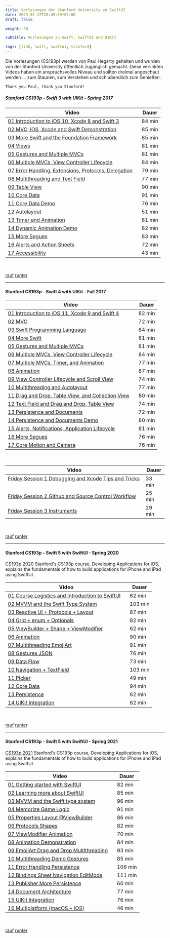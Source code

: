 ```yaml
---
title: Vorlesungen der Stanford University zu SwiftUI
date: 2023-07-22T20:49:19+02:00
draft: false

weight: 40

subtitle: Vorlesungen zu Swift, SwiftUI and UIKit

tags: [link, swift, swiftui, stanford]
---
```


Die Vorlesungen (CS193p) werden von Paul Hegarty gehalten und wurden von der Stanford University öffentlich zugänglich gemacht. Diese verlinkten Videos haben ein anspruchsvolles Niveau und sollten dreimal angeschaut werden ... zum Staunen, zum Verstehen und schlußendlich zum Genießen.

`Thank you Paul, thank you Stanford!` 

<!-- 
* [`Swift3/UIKit - Spring 2017`](#Stanford-CS193p---Swift-3-with-UIKit---Spring-2017) 
* [`Swift4/UIKit - Fall 2017`](#Stanford-CS193p---Swift-4-with-UIKit---Fall-2017) 
* [`Swift5/SwiftUI - Spring 2020`](#Stanford-CS193p---Swift-5-with-SwiftUI---Spring-2020) 
* [`Swift5/SwiftUI - Spring 2021`](#Stanford-CS193p---Swift-5-with-SwiftUI---Spring-2021) 
-->

##### Stanford CS193p - Swift 3 with UIKit - Spring 2017
| Video | Dauer |
| --- | --- |
| [01 Introduction to iOS 10, Xcode 8 and Swift 3](https://www.youtube.com/watch?v=HNZt7yzbSrI) |84 min |
| [02 MVC; iOS, Xcode and Swift Demonstration](https://www.youtube.com/watch?v=4iNHsR6ePYw) | 85 min |
| [03 More Swift and the Foundation Framework](https://www.youtube.com/watch?v=sgURk0MzacE) | 85 min |
| [04 Views](https://www.youtube.com/watch?v=QhbcgaO5d74) | 81 min |
| [05 Gestures and Multiple MVCs](https://www.youtube.com/watch?v=UWN2m6BC8e8) | 81 min |
| [06 Multiple MVCs, View Controller Lifecycle](https://www.youtube.com/watch?v=Bm6llsTfUPM) | 84 min |
| [07 Error Handling, Extensions, Protocols, Delegation](https://www.youtube.com/watch?v=d83KZk816lk) &nbsp;&nbsp; | 79 min |
| [08 Multithreading and Text Field](https://www.youtube.com/watch?v=AoyrFl-Ud-4) | 77 min |
| [09 Table View](https://www.youtube.com/watch?v=Sm3jupdLJBY) | 90 min |
| [10 Core Data](https://www.youtube.com/watch?v=L02Ty79Xdvw) | 91 min |
| [11 Core Data Demo](https://www.youtube.com/watch?v=D9kFvJix30M) | 76 min |
| [12 Autolayout](https://www.youtube.com/watch?v=1A1620jNKR8) | 51 min |
| [13 Timer and Animation](https://www.youtube.com/watch?v=8JJW0l6e6dE) | 81 min |
| [14 Dynamic Animation Demo](https://www.youtube.com/watch?v=6Ac2-P6-Q_8) | 82 min |
| [15 More Segues](https://www.youtube.com/watch?v=Yag9Mjs-u7M) | 83 min |
| [16 Alerts and Action Sheets](https://www.youtube.com/watch?v=irNWTSJXzy4) | 72 min |
| [17 Accessibility](https://www.youtube.com/watch?v=lCvUwkjgkhU) | 43 min |

<br> 

[rauf](#top) [runter](#bottom)

---

#### Stanford CS193p - Swift 4 with UIKit - Fall 2017 
| Video | Dauer |
| --- | --- |
| [01 Introduction to iOS 11, Xcode 9 and Swift 4](https://www.youtube.com/watch?v=TZL5AmwuwlA) | 82 min | 
| [02 MVC](https://www.youtube.com/watch?v=gI3pz7eFgfo) | 72 min | 
| [03 Swift Programming Language](https://www.youtube.com/watch?v=VIEzNBPmQKk) | 84 min | 
| [04 More Swift](https://www.youtube.com/watch?v=Y8ss6118RQY) | 81 min | 
| [05 Gestures and Multiple MVCs](https://www.youtube.com/watch?v=UWN2m6BC8e8) | 81 min | 
| [06 Multiple MVCs, View Controller Lifecycle](https://www.youtube.com/watch?v=Bm6llsTfUPM) | 84 min | 
| [07 Multiple MVCs, Timer, and Animation](https://www.youtube.com/watch?v=RAcLKlwK7VY) | 77 min | 
| [08 Animation](https://www.youtube.com/watch?v=wERNQyfJYLo) | 87 min | 
| [09 View Controller Lifecycle and Scroll View](https://www.youtube.com/watch?v=B281mrPUGjg) | 74 min | 
| [10 Multithreading and Autolayout](https://www.youtube.com/watch?v=jDYp9toF_7A) | 77 min | 
| [11 Drag and Drop, Table View, and Collection View](https://www.youtube.com/watch?v=noowieVV8nA) &nbsp;&nbsp; | 80 min | 
| [12 Text Field and Drag and Drop, Table View](https://www.youtube.com/watch?v=xkpuJejkWUI) | 74 min | 
| [13 Persistence and Documents](https://www.youtube.com/watch?v=l9trenVwb6s) | 72 min | 
| [14 Persistence and Documents Demo](https://www.youtube.com/watch?v=8eCgxDWq99o) | 80 min | 
| [15 Alerts, Notifications, Application Lifecycle](https://www.youtube.com/watch?v=0zTE9dbUo14) | 81 min | 
| [16 More Segues](https://www.youtube.com/watch?v=rfywphKQPew) | 76 min | 
| [17 Core Motion and Camera](https://www.youtube.com/watch?v=cjVp2vM_I0Y) | 76 min | 

<br> 

| Video | Dauer |
| --- | --- |
| [Friday Session 1 Debugging and Xcode Tips and Tricks](https://www.youtube.com/watch?v=CRxHhx_pubY) &nbsp;&nbsp; | 33 min | 
| [Friday Session 2 Github and Source Control Workflow](https://www.youtube.com/watch?v=MK24ENt0vts) | 25 min | 
| [Friday Session 3 Instruments](https://www.youtube.com/watch?v=mgqvjN874dQ) | 29 min | 

<br> 

[rauf](#top) [runter](#bottom)

---

#### Stanford CS193p - Swift 5 with SwiftUI - Spring 2020

[CS193p 2020](https://cs193p.sites.stanford.edu/2020) Stanford's CS193p course, Developing Applications for iOS, explains the fundamentals of how to build applications for iPhone and iPad using SwiftUI.

| Video | Dauer |
| --- | --- |
| [01 Course Logistics and Introduction to SwiftUI](https://www.youtube.com/watch?v=jbtqIBpUG7g) &nbsp;&nbsp; | 62 min | 
| [02 MVVM and the Swift Type System](https://www.youtube.com/watch?v=4GjXq2Sr55Q) | 103 min | 
| [03 Reactive UI + Protocols + Layout](https://www.youtube.com/watch?v=SIYdYpPXil4) | 87 min | 
| [04 Grid + enum + Optionals](https://www.youtube.com/watch?v=eHEeWzFP6O4) | 82 min | 
| [05 ViewBuilder + Shape + ViewModifier](https://www.youtube.com/watch?v=oDKDGCRdSHc) | 62 min | 
| [06 Animation](https://www.youtube.com/watch?v=3krC2c56ceQ) | 90 min | 
| [07 Multithreading EmojiArt](https://www.youtube.com/watch?v=tmx-OwkBWxA) | 91 min | 
| [08 Gestures JSON](https://www.youtube.com/watch?v=mz-rNLWJ0bk) | 76 min | 
| [09 Data Flow](https://www.youtube.com/watch?v=0i152oA3T3s) | 73 min | 
| [10 Navigation + TextField](https://www.youtube.com/watch?v=CKexGQuIO7E) | 103 min | 
| [11 Picker](https://www.youtube.com/watch?v=fCfC6m7XUew) | 49 min | 
| [12 Core Data](https://www.youtube.com/watch?v=yOhyOpXvaec) | 94 min | 
| [13 Persistence](https://www.youtube.com/watch?v=fTNPRhGGP-0) | 62 min | 
| [14 UIKit Integration](https://www.youtube.com/watch?v=GRX5Dha_Clw) | 62 min | 

<br> 

[rauf](#top) [runter](#bottom)

---

#### Stanford CS193p - Swift 5 with SwiftUI - Spring 2021

[CS193p 2021](https://cs193p.sites.stanford.edu) Stanford's CS193p course, Developing Applications for iOS, explains the fundamentals of how to build applications for iPhone and iPad using SwiftUI.

| Video | Dauer |
| --- | --- |
| [01 Getting started with SwiftUI](https://www.youtube.com/watch?v=bqu6BquVi2M) | 82 min | 
| [02 Learning more about SwiftUI](https://www.youtube.com/watch?v=3lahkdHEhW8) | 85 min | 
| [03 MVVM and the Swift type system](https://www.youtube.com/watch?v=--qKOhdgJAs) | 96 min | 
| [04 Memorize Game Logic](https://www.youtube.com/watch?v=oWZOFSYS5GE) | 91 min | 
| [05 Properties Layout @ViewBuilder](https://www.youtube.com/watch?v=ayQl_F_uMS4) | 86 min | 
| [06 Protocols Shapes](https://www.youtube.com/watch?v=Og9gXZpbKWo) | 82 min | 
| [07 ViewModifier Animation](https://www.youtube.com/watch?v=PoeaUMGAx6c) | 70 min | 
| [08 Animation Demonstration](https://www.youtube.com/watch?v=-N1UR7Y105g) | 84 min | 
| [09 EmojiArt Drag and Drop Multithreading](https://www.youtube.com/watch?v=eNS5EzgK3lY) &nbsp;&nbsp; | 93 min | 
| [10 Multithreading Demo Gestures](https://www.youtube.com/watch?v=iszjyoo3SYI) | 85 min | 
| [11 Error Handling Persistence](https://www.youtube.com/watch?v=pT5yiBu2xbU) | 106 min | 
| [12 Bindings Sheet Navigation EditMode](https://www.youtube.com/watch?v=s3tMkz1clOA) | 111 min | 
| [13 Publisher More Persistence](https://www.youtube.com/watch?v=wX3ruVLlWPg) | 60 min | 
| [14 Document Architecture](https://www.youtube.com/watch?v=Ou25reI71zU) | 77 min | 
| [15 UIKit Integration](https://www.youtube.com/watch?v=ba7sJ74vDtA) | 76 min | 
| [16 Multiplatform (macOS + iOS)](https://www.youtube.com/watch?v=At6M7nUQ09E) | 46 min | 

<br> 

[rauf](#top) [runter](#bottom)




<!--
#### Stanford CS193p - Swift 4 with UIKit - Fall 2017 
> [01 Introduction to iOS 11, Xcode 9 and Swift 4](https://www.youtube.com/watch?v=TZL5AmwuwlA) von Paul Hegarty, 82 min <br>
[02 MVC](https://www.youtube.com/watch?v=gI3pz7eFgfo) von Paul Hegarty, 72 min <br>
[03 Swift Programming Language](https://www.youtube.com/watch?v=VIEzNBPmQKk) von Paul Hegarty, 84 min <br>
[04 More Swift](https://www.youtube.com/watch?v=Y8ss6118RQY) von Paul Hegarty, 81 min <br>
[05 Gestures and Multiple MVCs](https://www.youtube.com/watch?v=UWN2m6BC8e8) von Paul Hegarty, 81 min <br>
[06 Multiple MVCs, View Controller Lifecycle](https://www.youtube.com/watch?v=Bm6llsTfUPM) von Paul Hegarty, 84 min <br>
[07 Multiple MVCs, Timer, and Animation](https://www.youtube.com/watch?v=RAcLKlwK7VY) von Paul Hegarty, 77 min <br>
[08 Animation](https://www.youtube.com/watch?v=wERNQyfJYLo) von Paul Hegarty, 87 min <br>
[09 View Controller Lifecycle and Scroll View](https://www.youtube.com/watch?v=B281mrPUGjg) von Paul Hegarty, 74 min <br>
[10 Multithreading and Autolayout](https://www.youtube.com/watch?v=jDYp9toF_7A) von Paul Hegarty, 77 min <br>
[11 Drag and Drop, Table View, and Collection View
](https://www.youtube.com/watch?v=noowieVV8nA) von Paul Hegarty, 80 min <br>
[12 Text Field and Drag and Drop, Table View](https://www.youtube.com/watch?v=xkpuJejkWUI) von Paul Hegarty, 74 min <br>
[13 Persistence and Documents](https://www.youtube.com/watch?v=l9trenVwb6s) von Paul Hegarty, 72 min <br>
[14 Persistence and Documents Demo](https://www.youtube.com/watch?v=8eCgxDWq99o) von Paul Hegarty, 80 min <br>
[15 Alerts, Notifications, Application Lifecycle](https://www.youtube.com/watch?v=0zTE9dbUo14) von Paul Hegarty, 81 min <br>
[16 More Segues](https://www.youtube.com/watch?v=rfywphKQPew) von Paul Hegarty, 76 min <br>
[17 Core Motion and Camera](https://www.youtube.com/watch?v=cjVp2vM_I0Y) von Paul Hegarty, 76 min <br>

> [Friday Session 1 Debugging and Xcode Tips and Tricks](https://www.youtube.com/watch?v=CRxHhx_pubY) von Jason, 33 min <br>
[Friday Session 2 Github and Source Control Workflow](https://www.youtube.com/watch?v=MK24ENt0vts) von Junjie, 25 min <br>
[Friday Session 3 Instruments](https://www.youtube.com/watch?v=mgqvjN874dQ) von Jason, 29 min <br>

[rauf](#top) [runter](#bottom)

---

#### Stanford CS193p - Swift 5 with SwiftUI - Spring 2020

[CS193p 2020](https://cs193p.sites.stanford.edu/2020) Stanford's CS193p course, Developing Applications for iOS, explains the fundamentals of how to build applications for iPhone and iPad using SwiftUI.

> [01 Course Logistics and Introduction to SwiftUI](https://www.youtube.com/watch?v=jbtqIBpUG7g) von Paul Hegarty, 62 min <br>
[02 MVVM and the Swift Type System](https://www.youtube.com/watch?v=4GjXq2Sr55Q) von Paul Hegarty, 103 min <br>
[03 Reactive UI + Protocols + Layout](https://www.youtube.com/watch?v=SIYdYpPXil4&list=PLpGHT1n4-mAtTj9oywMWoBx0dCGd51_yG&index=4) von Paul Hegarty, 87 min <br>
[04 Grid + enum + Optionals](https://www.youtube.com/watch?v=eHEeWzFP6O4&list=PLpGHT1n4-mAtTj9oywMWoBx0dCGd51_yG&index=5) von Paul Hegarty, 82 min <br>
[05 ViewBuilder + Shape + ViewModifier](https://www.youtube.com/watch?v=oDKDGCRdSHc) von Paul Hegarty, 62 min <br>
[06 Animation](https://www.youtube.com/watch?v=3krC2c56ceQ) von Paul Hegarty, 90 min <br>
[07 Multithreading EmojiArt](https://www.youtube.com/watch?v=tmx-OwkBWxA) von Paul Hegarty, 91 min <br>
[08 Gestures JSON](https://www.youtube.com/watch?v=mz-rNLWJ0bk) von Paul Hegarty, 76 min <br>
[09 Data Flow](https://www.youtube.com/watch?v=0i152oA3T3s) von Paul Hegarty, 73 min <br>
[10 Navigation + TextField](https://www.youtube.com/watch?v=CKexGQuIO7E) von Paul Hegarty, 103 min <br>
[11 Picker](https://www.youtube.com/watch?v=fCfC6m7XUew) von Paul Hegarty, 49 min <br>
[12 Core Data](https://www.youtube.com/watch?v=yOhyOpXvaec) von Paul Hegarty, 94 min <br>
[13 Persistence](https://www.youtube.com/watch?v=fTNPRhGGP-0) von Paul Hegarty, 62 min <br>
[14 UIKit Integration](https://www.youtube.com/watch?v=GRX5Dha_Clw) von Paul Hegarty, 62 min <br>

[rauf](#top) [runter](#bottom)

---

#### Stanford CS193p - Swift 5 with SwiftUI - Spring 2021

[CS193p 2021](https://cs193p.sites.stanford.edu) Stanford's CS193p course, Developing Applications for iOS, explains the fundamentals of how to build applications for iPhone and iPad using SwiftUI.

> [01 Getting started with SwiftUI](https://www.youtube.com/watch?v=bqu6BquVi2M) von Paul Hegarty, 82 min <br>
[02 Learning more about SwiftUI](https://www.youtube.com/watch?v=3lahkdHEhW8) von Paul Hegarty, 85 min <br>
[03 MVVM and the Swift type system](https://www.youtube.com/watch?v=--qKOhdgJAs) von Paul Hegarty, 96 min <br>
[04 Memorize Game Logic](https://www.youtube.com/watch?v=oWZOFSYS5GE) von Paul Hegarty, 91 min <br>
[05 Properties Layout @ViewBuilder](https://www.youtube.com/watch?v=ayQl_F_uMS4) von Paul Hegarty, 86 min <br>
[06 Protocols Shapes](https://www.youtube.com/watch?v=Og9gXZpbKWo) von Paul Hegarty, 82 min <br>
[07 ViewModifier Animation](https://www.youtube.com/watch?v=PoeaUMGAx6c) von Paul Hegarty, 70 min <br>
[08 Animation Demonstration](https://www.youtube.com/watch?v=-N1UR7Y105g) von Paul Hegarty, 84 min <br>
[09 EmojiArt Drag and Drop Multithreading](https://www.youtube.com/watch?v=eNS5EzgK3lY) von Paul Hegarty, 93 min <br>
[10 Multithreading Demo Gestures](https://www.youtube.com/watch?v=iszjyoo3SYI) von Paul Hegarty, 85 min <br>
[11 Error Handling Persistence](https://www.youtube.com/watch?v=pT5yiBu2xbU) von Paul Hegarty, 106 min <br>
[12 Bindings Sheet Navigation EditMode](https://www.youtube.com/watch?v=s3tMkz1clOA) von Paul Hegarty, 111 min <br>
[13 Publisher More Persistence](https://www.youtube.com/watch?v=wX3ruVLlWPg) von Paul Hegarty, 60 min <br>
[14 Document Architecture](https://www.youtube.com/watch?v=Ou25reI71zU) von Paul Hegarty, 77 min <br>
[15 UIKit Integration](https://www.youtube.com/watch?v=ba7sJ74vDtA) von Paul Hegarty, 76 min <br>
[16 Multiplatform (macOS + iOS)](https://www.youtube.com/watch?v=At6M7nUQ09E) von Paul Hegarty, 46 min <br>
-->

<!--
Stanford University
CS193p „Developing Apps for iOS” Spring 2020
https://cs193p.sites.stanford.edu/

1. Course Logistics and Intro to SwiftUI [1:02]
https://www.youtube.com/watch?v=jbtqIBpUG7g
2. MVVM and the Swift Type System [1:44]
https://www.youtube.com/watch?v=4GjXq2Sr55Q
3. Reactive UI Protocols Layout [1:27]
https://www.youtube.com/watch?v=SIYdYpPXil4
4. Grid enum Optionals [1:21]
https://www.youtube.com/watch?v=eHEeWzFP6O4
5. ViewBuilder Shape ViewModifier [1:02]
https://www.youtube.com/watch?v=oDKDGCRdSHc
6. Animation [1:30]
https://www.youtube.com/watch?v=3krC2c56ceQ
7. Multithreading EmojiArt [1:31]
https://www.youtube.com/watch?v=tmx-OwkBWxA
8. Gestures JSON [1:16]
https://www.youtube.com/watch?v=mz-rNLWJ0bk
9. Data Flow [1:13]
https://www.youtube.com/watch?v=0i152oA3T3s
10. Modal Presentation and Navigation [1:43]
https://www.youtube.com/watch?v=CKexGQuIO7E
11. Enroute Picker [0:49]
https://www.youtube.com/watch?v=fCfC6m7XUew
12. Core Data [1:34]
https://www.youtube.com/watch?v=yOhyOpXvaec
13. Persistence [1:02]
https://www.youtube.com/watch?v=fTNPRhGGP-0
14. UIKit Integration [1:02]
https://www.youtube.com/watch?v=GRX5Dha_Clw
-->



<!--
[]() <br>
-->
